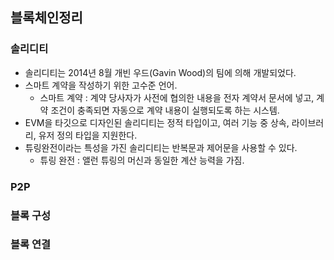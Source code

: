## 블록체인정리



### 솔리디티

* 솔리디티는 2014년 8월 개빈 우드(Gavin Wood)의 팀에 의해 개발되었다. 
* 스마트 계약을 작성하기 위한 고수준 언어.
  * 스마트 계약 : 계약 당사자가 사전에 협의한 내용을 전자 계약서 문서에 넣고, 계약 조건이 충족되면 자동으로 계약 내용이 실행되도록 하는 시스템. 
* EVM을 타깃으로 디자인된 솔리디티는 정적 타입이고, 여러 기능 중 상속, 라이브러리, 유저 정의 타입을 지원한다.
* 튜링완전이라는 특성을 가진 솔리디티는 반복문과 제어문을 사용할 수 있다.
  * 튜링 완전 : 앨런 튜링의 머신과 동일한 계산 능력을 가짐.



### P2P

### 블록 구성

### 블록 연결

